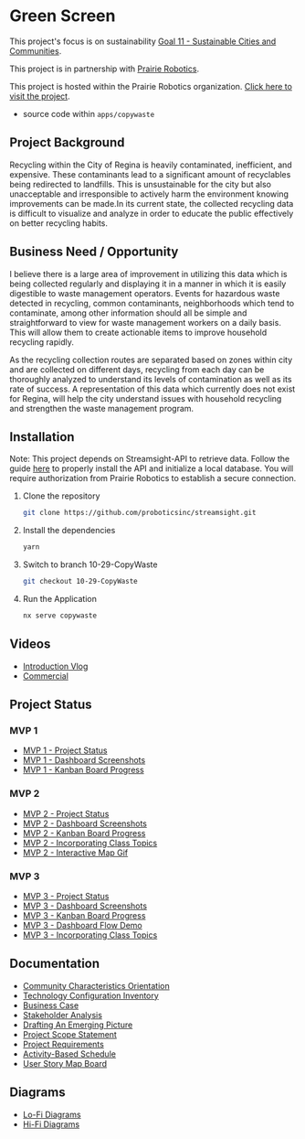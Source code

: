 # Green Screen

This project's focus is on sustainability [Goal 11 - Sustainable Cities and Communities](https://www.un.org/sustainabledevelopment/cities/).

This project is in partnership with [Prairie Robotics](https://www.prairierobotics.com/).

This project is hosted within the Prairie Robotics organization. [Click here to visit the project](https://github.com/proboticsinc/streamsight/tree/10-29-CopyWaste).

- source code within `apps/copywaste`

## Project Background

Recycling within the City of Regina is heavily contaminated, inefficient, and expensive. These contaminants lead to a significant amount of recyclables being redirected to landfills. This is unsustainable for the city but also unacceptable and irresponsible to actively harm the environment knowing improvements can be made.In its current state, the collected recycling data is difficult to visualize and analyze in order to educate the public effectively on better recycling habits.

## Business Need / Opportunity

I believe there is a large area of improvement in utilizing this data which is being collected regularly and displaying it in a manner in which it is easily digestible to waste management operators. Events for hazardous waste detected in recycling, common contaminants, neighborhoods which tend to contaminate, among other information should all be simple and straightforward to view for waste management workers on a daily basis. This will allow them to create actionable items to improve household recycling rapidly.

As the recycling collection routes are separated based on zones within city and are collected on different days, recycling from each day can be thoroughly analyzed to understand its levels of contamination as well as its rate of success. A representation of this data which currently does not exist for Regina, will help the city understand issues with household recycling and strengthen the waste management program.


## Installation

Note: This project depends on Streamsight-API to retrieve data. Follow the guide [here](https://github.com/proboticsinc/streamsight/blob/master/README.md) to properly install the API and initialize a local database. You will require authorization from Prairie Robotics to establish a secure connection.

1. Clone the repository

    ```sh
    git clone https://github.com/proboticsinc/streamsight.git
    ```

2. Install the dependencies

    ```sh
    yarn
    ```

3. Switch to branch 10-29-CopyWaste

    ```sh
    git checkout 10-29-CopyWaste
    ```

4. Run the Application

    ```sh
    nx serve copywaste
    ```

## Videos

- [Introduction Vlog](https://youtu.be/EY-dI_pTPFg)
- [Commercial](https://youtu.be/YhW4TDqmmDs)

## Project Status

### MVP 1

- [MVP 1 - Project Status](https://github.com/Copy-Waste/cw-greenscreen/blob/main/Project%20Status/MVP%201/MVP%201%20-%20Project%20Status%20Report.pdf)
- [MVP 1 - Dashboard Screenshots](https://github.com/Copy-Waste/cw-greenscreen/blob/main/Project%20Status/MVP%201/MVP%201%20-%20Dashboard%20Screenshots.pdf)
- [MVP 1 - Kanban Board Progress](https://github.com/Copy-Waste/cw-greenscreen/blob/main/Project%20Status/MVP%201/MVP%201%20-%20Kanban%20Board.pdf)

### MVP 2

- [MVP 2 - Project Status](https://github.com/Copy-Waste/cw-greenscreen/blob/main/Project%20Status/MVP%202/MVP%202%20-%20Project%20Status%20Report.pdf)
- [MVP 2 - Dashboard Screenshots](https://github.com/Copy-Waste/cw-greenscreen/blob/main/Project%20Status/MVP%202/MVP%202%20-%20Dashboard%20Screenshots.pdf)
- [MVP 2 - Kanban Board Progress](https://github.com/Copy-Waste/cw-greenscreen/blob/main/Project%20Status/MVP%202/MVP%202%20-%20Kanban%20Board.pdf)
- [MVP 2 - Incorporating Class Topics](https://github.com/Copy-Waste/cw-greenscreen/blob/main/Project%20Status/MVP%202/MVP%202%20-%20Incorporating%20Class%20Topics.pdf)
- [MVP 2 - Interactive Map Gif](https://github.com/Copy-Waste/cw-greenscreen/blob/main/Project%20Status/MVP%202/Dashboard%20with%20interactive%20map.gif)

### MVP 3

- [MVP 3 - Project Status](https://github.com/Copy-Waste/cw-greenscreen/blob/main/Project%20Status/MVP%203/MVP%203%20-%20Project%20Status%20Report.pdf)
- [MVP 3 - Dashboard Screenshots](https://github.com/Copy-Waste/cw-greenscreen/blob/main/Project%20Status/MVP%203/MVP%203%20-%20Dashboard%20Screenshots.pdf)
- [MVP 3 - Kanban Board Progress](https://github.com/Copy-Waste/cw-greenscreen/blob/main/Project%20Status/MVP%203/MVP%203%20-%20Kanban%20Board.pdf)
- [MVP 3 - Dashboard Flow Demo](https://github.com/Copy-Waste/cw-greenscreen/blob/main/Project%20Status/MVP%203/MVP%203%20-%20Dashboard%20Flow%20Demo.gif)
- [MVP 3 - Incorporating Class Topics](https://github.com/Copy-Waste/cw-greenscreen/blob/main/Project%20Status/MVP%203/MVP3%20-%20Incorporating%20Class%20Topics.pdf)

## Documentation

- [Community Characteristics Orientation](https://github.com/Copy-Waste/cw-greenscreen/blob/main/Documentation/P01%20-%20405%20-%20Activity%20-%20Community%20Characteristics%20%20Orientation.pdf)
- [Technology Configuration Inventory](https://github.com/Copy-Waste/cw-greenscreen/blob/main/Documentation/P02%20-%20405%20-%20Activity%20-%20Technology%20Configuration%20Inventory.pdf)
- [Business Case](https://github.com/Copy-Waste/cw-greenscreen/blob/main/Documentation/P03%20-%20405%20-%20Activity%20-%20Business%20Case%20Template.pdf)
- [Stakeholder Analysis](https://github.com/Copy-Waste/cw-greenscreen/blob/main/Documentation/P04%20-%20405%20-%20Activity%20-%20Stakeholder%20Analysis%20Template.pdf)
- [Drafting An Emerging Picture](https://github.com/Copy-Waste/cw-greenscreen/blob/main/Documentation/P05%20-%20405%20-%20Activity%20-%20Drafting%20An%20Emerging%20Picture.pdf)
- [Project Scope Statement](https://github.com/Copy-Waste/cw-greenscreen/blob/main/Documentation/P06%20-%20405%20-%20Activity%20-%20Project%20Scope%20Statement.pdf)
- [Project Requirements](https://github.com/Copy-Waste/cw-greenscreen/blob/main/Documentation/P07%20-%20405%20-%20Activity%20-%20Project%20Requirements.pdf)
- [Activity-Based Schedule](https://github.com/Copy-Waste/cw-greenscreen/blob/main/Documentation/P08%20-%20405%20-%20Activity%20-%20Activity-Based%20Schedule.pdf)
- [User Story Map Board](https://github.com/Copy-Waste/cw-greenscreen/blob/main/Documentation/User%20Story%20Map.pdf)

## Diagrams

- [Lo-Fi Diagrams](https://github.com/Copy-Waste/cw-greenscreen/blob/main/Prototypes%20and%20Diagrams/Lo-Fi%20Diagrams/Lo-Fi%20Dashboard%20Diagrams.pdf)
- [Hi-Fi Diagrams](https://github.com/Copy-Waste/cw-greenscreen/blob/main/Prototypes%20and%20Diagrams/Hi-Fi%20Diagrams/Hi-Fi%20Dashboard%20Diagrams.pdf)
